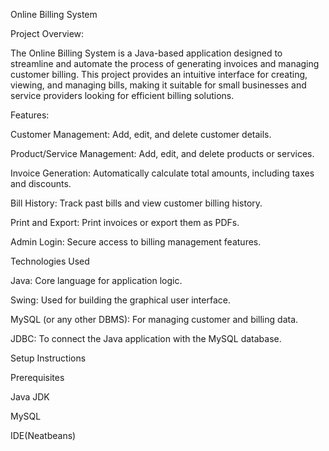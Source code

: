Online Billing System

Project Overview:


The Online Billing System is a Java-based application designed to streamline and automate the process of generating invoices and managing customer billing. This project provides an intuitive interface for creating, viewing, and managing bills, making it suitable for small businesses and service providers looking for efficient billing solutions.

Features: 


Customer Management: Add, edit, and delete customer details.

Product/Service Management: Add, edit, and delete products or services.

Invoice Generation: Automatically calculate total amounts, including taxes and discounts.

Bill History: Track past bills and view customer billing history.

Print and Export: Print invoices or export them as PDFs.

Admin Login: Secure access to billing management features.


Technologies Used



Java: Core language for application logic.

Swing: Used for building the graphical user interface.

MySQL (or any other DBMS): For managing customer and billing data.

JDBC: To connect the Java application with the MySQL database.


Setup Instructions

Prerequisites

Java JDK

MySQL 

IDE(Neatbeans)
